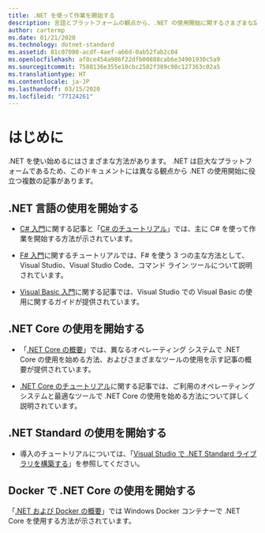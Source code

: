 ```yaml
---
title: .NET を使って作業を開始する
description: 言語とプラットフォームの観点から、.NET の使用開始に関するさまざまな記事の一覧を示します。
author: cartermp
ms.date: 01/21/2020
ms.technology: dotnet-standard
ms.assetid: 81c07080-acdf-4aef-a66d-0ab52fab2c04
ms.openlocfilehash: af0ce454a986f22dfb00888cab6e34901930c5a9
ms.sourcegitcommit: 7588136e355e10cbc2582f389c90c127363c02a5
ms.translationtype: HT
ms.contentlocale: ja-JP
ms.lasthandoff: 03/15/2020
ms.locfileid: "77124261"
---
```

# <a name="get-started"></a>はじめに

.NET を使い始めるにはさまざまな方法があります。 .NET は巨大なプラットフォームであるため、このドキュメントには異なる観点から .NET の使用開始に役立つ複数の記事があります。

## <a name="get-started-using-net-languages"></a>.NET 言語の使用を開始する

* [C# 入門](../csharp/getting-started/index.md)に関する記事と「[C# のチュートリアル](../csharp/tutorials/index.md)」では、主に C# を使って作業を開始する方法が示されています。

* [F# 入門](../fsharp/get-started/index.md)に関するチュートリアルでは、F# を使う 3 つの主な方法として、Visual Studio、Visual Studio Code、コマンド ライン ツールについて説明されています。

* [Visual Basic 入門](../visual-basic/getting-started/index.md)に関する記事では、Visual Studio での Visual Basic の使用に関するガイドが提供されています。

## <a name="get-started-using-net-core"></a>.NET Core の使用を開始する

* 「[.NET Core の概要](../core/get-started.md)」では、異なるオペレーティング システムで .NET Core の使用を始める方法、およびさまざまなツールの使用を示す記事の概要が提供されています。

* [.NET Core のチュートリアル](../core/tutorials/index.md)に関する記事では、ご利用のオペレーティング システムと最適なツールで .NET Core の使用を始める方法について詳しく説明されています。

## <a name="get-started-using-net-standard"></a>.NET Standard の使用を開始する

* 導入のチュートリアルについては、「[Visual Studio で .NET Standard ライブラリを構築する](../core/tutorials/library-with-visual-studio.md)」を参照してください。

## <a name="get-started-using-net-core-on-docker"></a>Docker で .NET Core の使用を開始する

「[.NET および Docker の概要](../core/docker/introduction.md)」では Windows Docker コンテナーで .NET Core を使用する方法が示されています。
